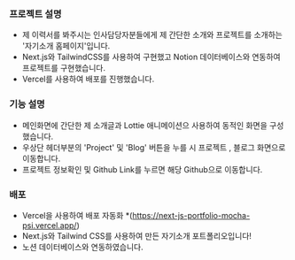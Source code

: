 ### 프로젝트 설명
* 제 이력서를 봐주시는 인사담당자분들에게 제 간단한 소개와 프로젝트를 소개하는 '자기소개 홈페이지'입니다.
* Next.js와 TailwindCSS를 사용하여 구현했고 Notion 데이터베이스와 연동하여 프로젝트를 구현했습니다.
* Vercel를 사용하여 배포를 진행했습니다.


### 기능 설명
* 메인화면에 간단한 제 소개글과 Lottie 애니메이션으 사용하여 동적인 화면을 구성했습니다.
* 우상단 헤더부분의 'Project' 및 'Blog' 버튼을 누를 시 프로젝트 , 블로그 화면으로 이동합니다.
* 프로젝트 정보확인 및 Github Link를 누르면 해당 Github으로 이동합니다.


### 배포
* Vercel을 사용하여 배포 자동화
*(https://next-js-portfolio-mocha-psi.vercel.app/)
* Next.js와 Tailwind CSS를 사용하여 만든 자기소개 포트폴리오입니다!
* 노션 데이터베이스와 연동하였습니다.
